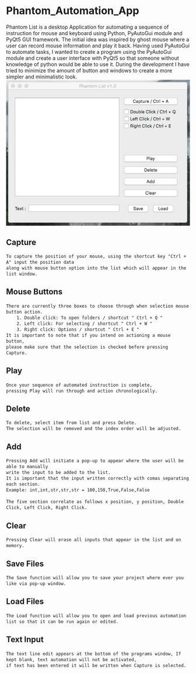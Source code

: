 # Phantom_Automation_App
Phantom List is a desktop Application for automating a sequence of instruction for mouse and keyboard using Python, PyAutoGui module and PyQt5 GUI framework. The initial idea was inspired by ghost mouse where a user can record mouse information and play it back. Having used PyAutoGui to automate tasks, I wanted to create a program using the PyAutoGui module and create a user interface with PyQt5 so that someone without knowledge of python would be able to use it. During the development I have tried to minimize the amount of button and windows to create a more simpler and minimalistic look.
<img src= "https://github.com/karlduggan/Phantom_Automation_App/blob/master/Demos/screenshot.png">

## Capture
	To capture the position of your mouse, using the shortcut key "Ctrl + A" input the position data 
	along with mouse button option into the list which will appear in the list window.

## Mouse Buttons 
	There are currently three boxes to choose through when selection mouse button action.
		1. Double click: To open folders / shortcut " Ctrl + Q "
		2. Left click: For selecting / shortcut " Ctrl + W "
		3. Right click: Options / shortcut " Ctrl + E "
	It is important to note that if you intend on actioning a mouse button,
	please make sure that the selection is checked before pressing Capture. 

## Play
	Once your sequence of automated instruction is complete,
	pressing Play will run through and action chronologically.

## Delete
	To delete, select item from list and press Delete. 
	The selection will be removed and the index order will be adjusted.
## Add
	Pressing Add will initiate a pop-up to appear where the user will be able to manually 
	write the input to be added to the list.
	It is important that the input written correctly with comas separating each section.
	Example: int,int,str,str,str = 100,150,True,False,False
	
	The five section correlate as follows x position, y position, Double Click, Left Click, Right Click.
## Clear
	Pressing Clear will erase all inputs that appear in the list and on memory.

## Save Files
	The Save function will allow you to save your project where ever you like via pop-up window.

## Load Files
	The Load function will allow you to open and load previous automation list so that it can be run again or edited.

## Text Input
	The text line edit appears at the bottom of the programs window, If kept blank, text automation will not be activated, 
	if text has been entered it will be written when Capture is selected.

